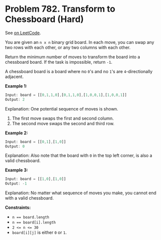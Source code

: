 Problem 782. Transform to Chessboard (Hard)
===========================================

See [on LeetCode](https://leetcode.com/problems/transform-to-chessboard/).

You are given an `n x n` binary grid board. In each move, you can swap any two rows with each other, or any two columns with each other.

Return the minimum number of moves to transform the board into a chessboard board. If the task is impossible, return `-1`.

A chessboard board is a board where no `0`'s and no `1`'s are `4`-directionally adjacent.

**Example 1:**

```Rust
Input: board = [[0,1,1,0],[0,1,1,0],[1,0,0,1],[1,0,0,1]]
Output: 2
```

Explanation: One potential sequence of moves is shown.

1. The first move swaps the first and second column.
2. The second move swaps the second and third row.

**Example 2:**

```Rust
Input: board = [[0,1],[1,0]]
Output: 0
```

Explanation: Also note that the board with `0` in the top left corner, is also a valid chessboard.

**Example 3:**

```Rust
Input: board = [[1,0],[1,0]]
Output: -1
```

Explanation: No matter what sequence of moves you make, you cannot end with a valid chessboard.

**Constraints:**

* `n == board.length`
* `n == board[i].length`
* `2 <= n <= 30`
* `board[i][j]` is either `0` or `1`.
